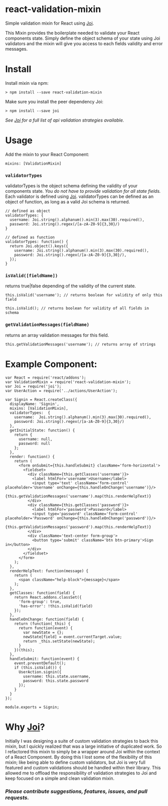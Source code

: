 # react-validation-mixin
Simple validation mixin for React using [Joi](https://github.com/hapijs/joi).

This Mixin provides the boilerplate needed to validate your React components state. Simply define the object schema of your state using Joi validators and the mixin will give you access to each fields validity and error messages.

# Install

Install mixin via npm:

    > npm install --save react-validation-mixin

Make sure you install the peer dependency Joi:

    > npm install --save joi

_See [Joi](https://github.com/hapijs/joi) for a full list of api validation strategies available._

# Usage

Add the mixin to your React Component:

    mixins: [ValidationMixin]

### `validatorTypes`

validatorTypes is the object schema defining the validity of your components state. _You do not have to provide validation for all state fields._ Each validator is defined using [Joi](https://github.com/hapijs/joi). validatorTypes can be defined as an object of function, as long as a valid Joi schema is returned.

    // defined as object
    validatorTypes: {
      username: Joi.string().alphanum().min(3).max(30).required(),
      password: Joi.string().regex(/[a-zA-Z0-9]{3,30}/)
    }

    // defined as function
    validatorTypes: function() {
      return Joi.object().keys({
        username: Joi.string().alphanum().min(3).max(30).required(),
        password: Joi.string().regex(/[a-zA-Z0-9]{3,30}/),
      });
    }

### `isValid([fieldName])`

returns true|false depending of the validity of the current state.

    this.isValid('username'); // returns boolean for validity of only this field

    this.isValid(); // returns boolean for validity of all fields in schema

### `getValidationMessages(fieldName)`

returns an array validation messages for this field.

    this.getValidationMessages('username'); // returns array of strings

# Example Component:

    var React = require('react/addons');
    var ValidationMixin = require('react-validation-mixin');
    var Joi = require('joi');
    var UserAction = require('../actions/UserAction');

    var Signin = React.createClass({
      displayName: 'Signin',
      mixins: [ValidationMixin],
      validatorTypes:  {
        username:  Joi.string().alphanum().min(3).max(30).required(),
        password: Joi.string().regex(/[a-zA-Z0-9]{3,30}/)
      },
      getInitialState: function() {
        return {
          username: null,
          password: null
        };
      },
      render: function() {
        return (
          <form onSubmit={this.handleSubmit} className='form-horizontal'>
            <fieldset>
              <div className={this.getClasses('username')}>
                <label htmlFor='username'>Username</label>
                <input type='text' className='form-control' placeholder='Username' onChange={this.handleOnChange('username')}/>
                {this.getValidationMessages('username').map(this.renderHelpText)}
              </div>
              <div className={this.getClasses('password')}>
                <label htmlFor='password'>Password</label>
                <input type='password' className='form-control' placeholder='Password' onChange={this.handleOnChange('password')}/>
                {this.getValidationMessages('password').map(this.renderHelpText)}
              </div>
              <div className='text-center form-group'>
                <button type='submit' className='btn btn-primary'>Sign in</button>
              </div>
            </fieldset>
          </form>
        );
      },
      renderHelpText: function(message) {
        return (
          <span className="help-block">{message}</span>
        );
      },
      getClasses: function(field) {
        return React.addons.classSet({
          'form-group': true,
          'has-error': !this.isValid(field)
        });
      },
      handleOnChange: function(field) {
        return (function(_this) {
          return function(event) {
            var newState = {};
            newState[field] = event.currentTarget.value;
            return _this.setState(newState);
          }
        })(this);
      },
      handleSubmit: function(event) {
        event.preventDefault();
        if (this.isValid()) {
          UserAction.signin({
            username: this.state.username,
            password: this.state.password
          });
        }
      }
    });

    module.exports = Signin;

# Why [Joi](https://github.com/hapijs/joi)?

 Initially I was designing a suite of custom validation strategies to back this mixin, but I quickly realized that was a large initiative of duplicated work. So I refactored this mixin to simply be a wrapper around Joi within the context of a React Component. By doing this I lost some of the flexibility of this mixin; like being able to define custom validators, but Joi is very full featured and custom validations should be handled within their library. This allowed me to offload the responsibility of validation strategies to Joi and keep focused on a simple and clean validation mixin.

### _Please contribute suggestions, features, issues, and pull requests._
